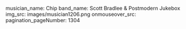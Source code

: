 musician_name: Chip
band_name: Scott Bradlee &amp; Postmodern Jukebox
img_src: images/musician1206.png
onmouseover_src: 
pagination_pageNumber: 1304